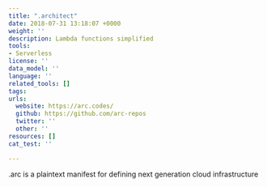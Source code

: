 ```yaml
---
title: ".architect"
date: 2018-07-31 13:18:07 +0000
weight: ''
description: Lambda functions simplified
tools:
- Serverless
license: ''
data_model: ''
language: ''
related_tools: []
tags:
urls:
  website: https://arc.codes/
  github: https://github.com/arc-repos
  twitter: ''
  other: ''
resources: []
cat_test: ''

---
```

.arc is a plaintext manifest for defining next generation cloud infrastructure